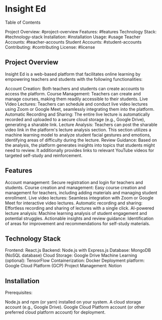 # Insight Ed

Table of Contents

Project Overview: #project-overview
Features: #features
Technology Stack: #technology-stack
Installation: #installation
Usage: #usage
Teacher Accounts: #teacher-accounts
Student Accounts: #student-accounts
Contributing: #contributing
License: #license
## Project Overview

Insight Ed is a web-based platform that facilitates online learning by empowering teachers and students with the following functionalities:

Account Creation: Both teachers and students can create accounts to access the platform.
Course Management: Teachers can create and manage courses, making them readily accessible to their students.
Live Video Lectures: Teachers can schedule and conduct live video lectures using Zoom or Google Meet, seamlessly integrating them into the platform.
Automatic Recording and Sharing: The entire live lecture is automatically recorded and uploaded to a secure cloud storage (e.g., Google Drive), generating a sharable link.
Lecture Analysis: Teachers can post the sharable video link in the platform's lecture analysis section. This section utilizes a machine learning model to analyze student facial gestures and emotions, identifying areas of difficulty during the lecture.
Review Guidance: Based on the analysis, the platform generates insights into topics that students might need to review. It additionally provides links to relevant YouTube videos for targeted self-study and reinforcement.
## Features

Account management: Secure registration and login for teachers and students.
Course creation and management: Easy course creation and management for teachers, including adding materials and managing student enrollment.
Live video lectures: Seamless integration with Zoom or Google Meet for interactive video lectures.
Automatic recording and sharing: Effortless recording and sharing of lectures with a single click.
AI-powered lecture analysis: Machine learning analysis of student engagement and potential struggles.
Actionable insights and review guidance: Identification of areas for improvement and recommendations for self-study materials.
## Technology Stack

Frontend: React.js
Backend: Node.js with Express.js
Database: MongoDB (NoSQL database)
Cloud Storage: Google Drive 
Machine Learning (optional): TensorFlow
Containerization: Docker
Deployment platform: Google Cloud Platform (GCP) 
Project Management: Notion 
## Installation

Prerequisites:

Node.js and npm (or yarn) installed on your system.
A cloud storage account (e.g., Google Drive).
 Google Cloud Platform account (or other preferred cloud platform account) for deployment.
